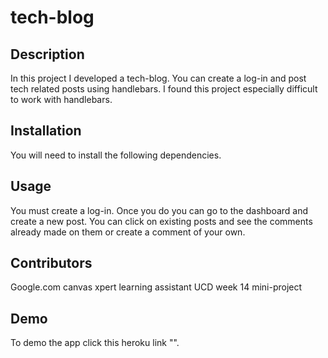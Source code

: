# tech-blog

## Description
In this project I developed a tech-blog. You can create a log-in and post tech related posts using handlebars. I found this project especially difficult to work with handlebars.

## Installation 
You will need to install the following dependencies.


## Usage
You must create a log-in. Once you do you can go to the dashboard and create a new post.
You can click on existing posts and see the comments already made on them or create a comment of your own.

## Contributors
Google.com 
canvas xpert learning assistant
UCD week 14 mini-project

## Demo
To demo the app click this heroku link "".